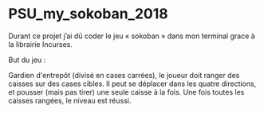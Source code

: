 # PSU_my_sokoban_2018

Durant ce projet j’ai dû coder le jeu « sokoban » dans mon terminal grace à la librairie Incurses.

But du jeu :

Gardien d'entrepôt (divisé en cases carrées), le joueur doit ranger des caisses sur des cases cibles. Il peut se déplacer dans les quatre directions, et pousser (mais pas tirer) une seule caisse à la fois. Une fois toutes les caisses rangées, le niveau est réussi.
